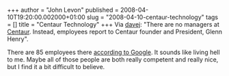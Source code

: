 +++
author = "John Levon"
published = 2008-04-10T19:20:00.002000+01:00
slug = "2008-04-10-centaur-technology"
tags = []
title = "Centaur Technology"
+++
Via [davej](http://kernelslacker.livejournal.com/117121.html): "There
are no managers at [Centaur](http://www.centtech.com/company.htm).
Instead, employees report to Centaur founder and President, Glenn
Henry".  
  
There are 85 employees there [according to
Google](http://finance.google.com/finance?cid=14252245). It sounds like
living hell to me. Maybe all of those people are both really competent
and really nice, but I find it a bit difficult to believe.
